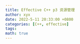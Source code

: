 ```yaml
---
title: Effective C++ p3 资源管理
author: xyx
date: 2022-5-11 20:33:00 +0800
categories: [C++, effective]
tags: 
math: true
---
```

